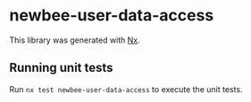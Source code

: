 # newbee-user-data-access

This library was generated with [Nx](https://nx.dev).

## Running unit tests

Run `nx test newbee-user-data-access` to execute the unit tests.
